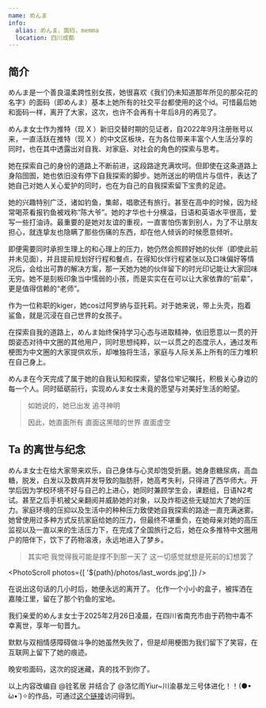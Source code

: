 ```yaml
---
name: めんま
info:
  alias: めんま，面码，memma
  location: 四川成都
---
```


## 简介

めんま是一个善良温柔跨性别女孩，她很喜欢《我们仍未知道那年所见的那朵花的名字》的面码（即めんま）基本上她所有的社交平台都使用的这个id。可惜最后她和面码一样，离开了大家，这次，也许不会再有十年后8月的再见了。

めんま女士作为推特（现 X ）新旧交替时期的见证者，自2022年9月注册账号以来，一直活跃在推特（现 X ）的中文区板块，在为各位带来丰富个人生活分享的同时，也在其中透露出对自我、对家庭、对社会的角色的探索与思考。

她在探索自己的身份的道路上不断前进，这段路途充满坎坷。但即使在这条道路上身陷囹圄，她也依旧没有停下自我探索的脚步。她所送出的明信片与信件，表达了她自己对她人关心爱护的同时，也在为自己的自我探索留下宝贵的足迹。

她的兴趣特别广泛，诸如钓鱼，集邮，唱歌还有旅行。甚至在高中的时候，因为经常喝茶看报钓鱼被戏称“陈大爷”。她的才华也十分横溢，日语和英语水平很高，爱写一些打油诗。最重要的是她对友谊的重视，一直害怕伤害到别人，为了不让朋友担心，就连挚友也隐瞒了那些伤痛的东西，却在他人倾诉的时候愿意倾听。

即便需要同时承担生理上的和心理上的压力，她仍然会照顾好她的伙伴（即使此前并未见面），并且提前规划好行程和餐点，在得知伙伴行程紧张以及口味偏好等情况后，会给出可靠的解决方案，那一天她为她的伙伴留下的时光印记能让大家回味无穷。她不是刻板印象当中懦弱的小孩，而是实实在在可以让大家依靠的“前辈”，更是值得信赖的“老师”。

作为一位称职的kiger，她cos过阿罗纳与亚托莉。对于她来说，带上头壳，抱着鲨鱼，就是沉浸在自己世界的女孩子。

在探索自我的道路上，めんま始终保持学习心态与进取精神，依旧愿意以一贯的开朗姿态对待中文圈的其他用户，同时思想纯粹，以一以贯之的态度示人，通过发布梗图为中文圈的大家提供欢乐，却唯独将生活，家庭与人际关系上所有的压力堆积在自己身上。

めんま在今天完成了属于她的自我认知和探索，望各位牢记嘱托，积极关心身边的每一个人。同时砥砺前行，实现めんま女士未竟的愿望与对美好生活的盼望。

> 如她说的，她已出发
> 追寻神明
>
> 因此，她直面所有
> 直面这黑暗的世界
> 直面虚空

## Ta 的离世与纪念

めんま女士在给大家带来欢乐，自己身体与心灵却饱受折磨。她身患糖尿病，高血糖，脱发，白发以及数病并发导致的脂肪肝，她高考失利，只得进了西华师大。开学后因为学校环境不好与自己的上进心，她同时兼顾学生会，课题组，日语N2考试。甚至之后手机被父亲翻阅并威胁她的对象，以及炸柜这些无疑加大了她的压力。家庭环境的压抑以及生活中的种种压力致使她自我探索的路途一直充满迷雾。她曾使用过多种方式反抗家庭给她的压力，但最终不堪重负，在她母亲对她的高压监视以及一直以来的生活压力下，在完成了全国旅行之后，她在众多推特中文圈用户的陪伴下，饮下了药物溶液，永远地进入了梦乡。

> 其实吧
> 我觉得我可能是撑不到那一天了
> 这一切感觉就想是死前的幻想罢了

<PhotoScroll photos={[ '${path}/photos/last_words.jpg',]} />  

在说出这句话的几小时后，她便永远的离开了。
化作一个小小的盒子，被挥洒在嘉陵江里，留在了那个钓鱼的宝地。

我们亲爱的めんま女士于2025年2月26日凌晨，在四川省南充市由于药物中毒不幸离世，享年一旬晋九。

默默与双相情感障碍做斗争的她虽然失败了，但是却用梗图为我们留下了笑容，在互联网上留下了她的痕迹。

晚安啦面码，这次的捉迷藏，真的找不到你了。

以上内容改编自 @铨茗居 并结合了 @洛忆雨Yiur~川渝暴龙三号体进化！！(●• ̀ω•́ )✧的作品，可通过[这个链接](https://x.com/misumiaoi06/status/1894661004329717916)访问得到。



